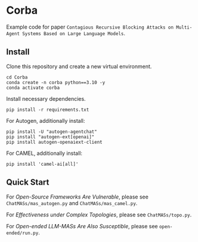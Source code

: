 # Corba

Example code for paper `Contagious Recursive Blocking Attacks on Multi-Agent Systems Based on Large Language Models`.

## Install

Clone this repository and create a new virtual environment.

```shell
cd Corba
conda create -n corba python==3.10 -y
conda activate corba
```

Install necessary dependencies.

```shell
pip install -r requirements.txt
```

For Autogen, additionally install:

```shell
pip install -U "autogen-agentchat"
pip install "autogen-ext[openai]"
pip install autogen-openaiext-client
```

For CAMEL, additionally install:

```shell
pip install 'camel-ai[all]'
```

## Quick Start

For *Open-Source Frameworks Are Vulnerable*, please see `ChatMASs/mas_autogen.py` and `ChatMASs/mas_camel.py`.

For *Effectiveness under Complex Topologies*, please see `ChatMASs/topo.py`.

For *Open-ended LLM-MASs Are Also Susceptible*, please see `open-ended/run.py`.
